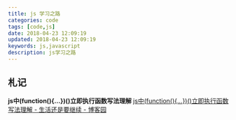 ```yaml
---
title: js 学习之路
categories: code
tags: [code,js]
date: 2018-04-23 12:09:19
updated: 2018-04-23 12:09:19
keywords: js,javascript
description: js学习之路
---
```


## 札记

**js中(function(){…})()立即执行函数写法理解**
[js中(function(){…})()立即执行函数写法理解 - 生活还是要继续 - 博客园](https://www.cnblogs.com/ymh2013/p/5199124.html)
